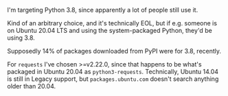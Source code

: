 I'm targeting Python 3.8, since apparently a lot of people still use it.

Kind of an arbitrary choice, and it's technically EOL, but if e.g. someone is on
Ubuntu 20.04 LTS and using the system-packaged Python, they'd be using 3.8.

Supposedly 14% of packages downloaded from PyPI were for 3.8, recently.

For `requests` I've chosen >=v2.22.0, since that happens to be what's packaged
in Ubuntu 20.04 as `python3-requests`.  Technically, Ubuntu 14.04 is still in
Legacy support, but `packages.ubuntu.com` doesn't search anything older than 20.04.